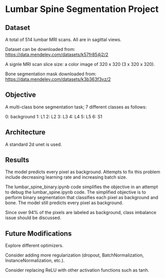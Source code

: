 # Lumbar Spine Segmentation Project

## Dataset
A total of 514 lumbar MRI scans. All are in sagittal views. 

Dataset can be downloaded from: https://data.mendeley.com/datasets/k57fr854j2/2​

A signle MRI scan slice size: a color image of 320 x 320​ (3 x 320 x 320).

Bone segmentation mask downloaded from: https://data.mendeley.com/datasets/k3b363f3vz/2

## Objective

A multi-class bone segmentation task; 7 different classes as follows:

0: background
1: L1
2: L2
3: L3
4: L4
5: L5
6: S1

## Architecture
A standard 2d unet is used.

## Results
The model predicts every pixel as background. 
Attempts to fix this problem include decreasing learning rate and increasing batch size.

The lumbar_spine_binary.ipynb code simplifies the objective in an attempt to debug the lumbar_spine.ipynb code. The simplified objective is to perform binary segmentation that classifies each pixel as background and bone. The model still predicts every pixel as background.

Since over 94% of the pixels are labeled as background, class imbalance issue should be discussed.

## Future Modifications
Explore different optimizers.

Consider adding more regularization (dropout, BatchNormalization, InstanceNormalization, etc.).

Consider replacing ReLU with other activation functions such as tanh.